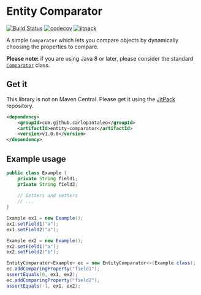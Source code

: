 # Entity Comparator

[![Build Status](https://travis-ci.org/carlopantaleo/entity-comparator.svg?branch=master)](https://travis-ci.org/carlopantaleo/entity-comparator)
[![codecov](https://codecov.io/gh/carlopantaleo/entity-comparator/branch/master/graph/badge.svg)](https://codecov.io/gh/carlopantaleo/entity-comparator)
[![jitpack](https://jitpack.io/v/carlopantaleo/entity-comparator.svg)](https://jitpack.io/#carlopantaleo/entity-comparator)



A simple `Comparator` which lets you compare objects by dynamically choosing the properties to compare.

**Please note:** if you are using Java 8 or later, please consider the standard
[`Comparator`](https://docs.oracle.com/javase/9/docs/api/java/util/Comparator.html) class.

## Get it

This library is not on Maven Central. Please get it using the
[JitPack](https://jitpack.io/#carlopantaleo/entity-comparator/v1.0.0) repository.

```xml
<dependency>
    <groupId>com.github.carlopantaleo</groupId>
    <artifactId>entity-comparator</artifactId>
    <version>v1.0.0</version>
</dependency>
```

## Example usage

```java
public class Example {
	private String field1;
	private String field2;
	
	// Getters and setters
	// ...
}

Example ex1 = new Example();
ex1.setField1("a");
ex1.setField2("a");

Example ex2 = new Example();
ex2.setField1("a");
ex2.setField2("b");

EntityComparator<Example> ec = new EntityComparator<>(Example.class);
ec.addComparingProperty("field1");
assertEquals(0, ex1, ex2);
ec.addComparingProperty("field2");
assertEquals(-1, ex1, ex2);
```
